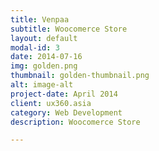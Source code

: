 ```yaml
---
title: Venpaa
subtitle: Woocomerce Store
layout: default
modal-id: 3
date: 2014-07-16
img: golden.png
thumbnail: golden-thumbnail.png
alt: image-alt
project-date: April 2014
client: ux360.asia
category: Web Development
description: Woocomerce Store

---
```

